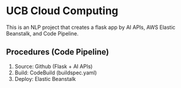 # UCB Cloud Computing
This is an NLP project that creates a flask app by AI APIs, AWS Elastic Beanstalk, and Code Pipeline.
## Procedures (Code Pipeline)
1. Source: Github (Flask + AI APIs)
2. Build: CodeBuild (buildspec.yaml)
3. Deploy: Elastic Beanstalk
